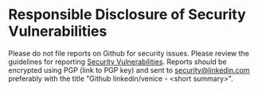 Responsible Disclosure of Security Vulnerabilities
==================================================

Please do not file reports on Github for security issues.  Please
review the guidelines for reporting [Security Vulnerabilities](https://www.linkedin.com/help/linkedin/answer/62924/security-vulnerabilities?lang=en).
Reports should be encrypted using PGP (link to PGP key) and sent
to security@linkedin.com preferably with the title "Github
linkedin/venice - &lt;short summary&gt;".
